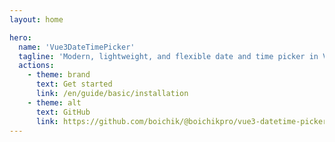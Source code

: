 ```yaml
---
layout: home

hero:
  name: 'Vue3DateTimePicker'
  tagline: 'Modern, lightweight, and flexible date and time picker in Vue 3. 🚀'
  actions:
    - theme: brand
      text: Get started
      link: /en/guide/basic/installation
    - theme: alt
      text: GitHub
      link: https://github.com/boichik/@boichikpro/vue3-datetime-picker
---
```

